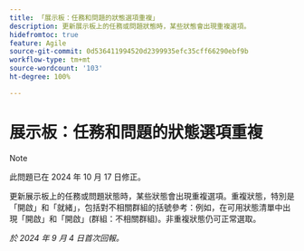 ```yaml
---
title: 「展示板：任務和問題的狀態選項重複」
description: 更新展示板上的任務或問題狀態時，某些狀態會出現重複選項。
hidefromtoc: true
feature: Agile
source-git-commit: 0d536411994520d2399935efc35cff66290ebf9b
workflow-type: tm+mt
source-wordcount: '103'
ht-degree: 100%

---
```


# 展示板：任務和問題的狀態選項重複

>[!NOTE]
>
>此問題已在 2024 年 10 月 17 日修正。

更新展示板上的任務或問題狀態時，某些狀態會出現重複選項。重複狀態，特別是「開啟」和「就緒」，包括對不相關群組的括號參考：例如，在可用狀態清單中出現「開啟」和「開啟」(群組：不相關群組)。非重複狀態仍可正常選取。

_於 2024 年 9 月 4 日首次回報。_
